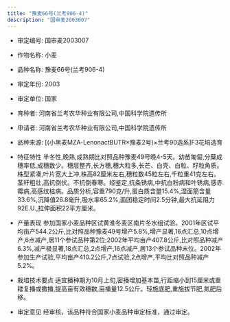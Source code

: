 ```yaml
---
title: "豫麦66号(兰考906-4)"
description: "国审麦2003007"
---
```

* 审定编号:  国审麦2003007

*  作物名称:  小麦

*  品种名称:  豫麦66号(兰考906-4)

*  审定年份:  2003

*  审定单位:  国家

* 育种者:  河南省兰考农华种业有限公司,中国科学院遗传所

*  申请者:  河南省兰考农华种业有限公司,中国科学院遗传所

*  品种来源:  [(小黑麦MZA-LenonactBUTR×豫麦2号)×兰考90选系]F3花培选育

*  特征特性
半冬性,晚熟,成熟期比对照品种豫麦49号晚4-5天。幼苗匍匐,分蘖成穗率低,成穗数少。穗层整齐,长方穗,穗大粒多,长芒、白壳、白粒、籽粒角质。株型紧凑,叶片宽大上冲,株高82厘米左右,穗粒数45粒左右,千粒重41克左右。茎秆粗壮,高抗倒伏。不抗倒春寒。经鉴定,抗条锈病,中抗白粉病和叶锈病,感赤霉病,高感纹枯病。品质分析,容重790克/升,蛋白质含量15.4%,湿面筋含量33.6%,沉降值26.8毫升,吸水率65.2%,面团稳定时间2.5分钟,最大抗延阻力92E.U.,拉伸面积22平方厘米。

*  产量表现
参加国家小麦品种区试黄淮冬麦区南片冬水组试验。2001年区试平均亩产544.2公斤,比对照品种豫麦49号增产5.8%,增产显著,16点汇总,10点增产,6点减产,居11个参试品种第2位;2002年平均亩产407.8公斤,比对照品种减产6.3%,减产极显著,18点汇总,2点增产,16点减产,居13个参试品种末位。2002年参加生产试验,平均亩产410.2公斤,7点试验,2点增产,平均比对照品种减产5.2%。

*  栽培技术要点
适宜播种期为10月上旬,密播增加基本苗,行距缩小到15厘米或重耧复播或撒播,提高亩有效穗数,亩播量12.5公斤。轻施底肥,重施拔节肥,氮肥后移。

*  审定意见
经审核，该品种符合国家小麦品种审定标准，通过审定。

